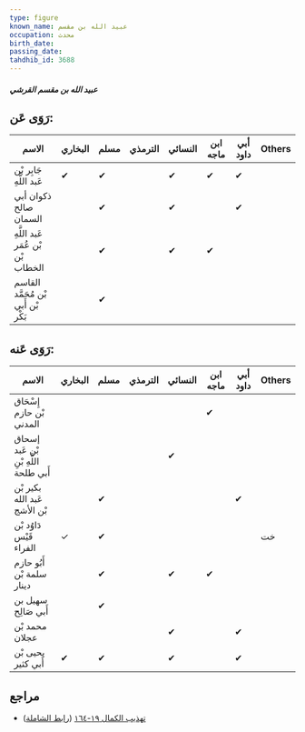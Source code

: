 ```yaml
---
type: figure
known_name: عبيد الله بن مقسم
occupation: محدث
birth_date:
passing_date:
tahdhib_id: 3688
---
```

##### عبيد الله بن مقسم القرشي

## رَوَى عَن:
| الاسم                              | البخاري | مسلم | الترمذي | النسائي | ابن ماجه | أبي داود | Others |
| ---------------------------------- | ------- | ---- | ------- | ------- | -------- | -------- | ------ |
| جَابِر بْن عَبد اللَّهِ            | ✔       | ✔    |         | ✔       | ✔        | ✔        |        |
| ذكوان أبي صالح السمان              |         | ✔    |         | ✔       |          | ✔        |        |
| عَبد اللَّهِ بْن عُمَر بْن الخطاب  |         | ✔    |         | ✔       | ✔        |          |        |
| القاسم بْن مُحَمَّد بْن أَبي بَكْر |         | ✔    |         |         |          |          |        |
## رَوَى عَنه:
| الاسم                                 | البخاري | مسلم | الترمذي | النسائي | ابن ماجه | أبي داود | Others |
| ------------------------------------- | ------- | ---- | ------- | ------- | -------- | -------- | ------ |
| إِسْحَاق بْن حازم المدني              |         |      |         |         | ✔        |          |        |
| إسحاق بْن عَبد اللَّهِ بْنِ أَبي طلحة |         |      |         | ✔       |          |          |        |
| بكير بْن عَبد الله بْن الأشج          |         | ✔    |         |         |          | ✔        |        |
| دَاوُد بْن قَيْس الفراء               | ✓       | ✔    |         |         |          |          | خت     |
| أَبُو حازم سلمة بْن دينار             |         | ✔    |         | ✔       | ✔        |          |        |
| سهيل بن أَبي صَالِح                   |         | ✔    |         |         |          |          |        |
| محمد بْن عجلان                        |         |      |         | ✔       |          | ✔        |        |
| يحيى بْن أَبي كثير                    | ✔       | ✔    |         | ✔       |          | ✔        |        |
## مراجع
- [تهذيب الكمال ١٩-١٦٤](obsidian://open?vault=Tahdhib-al-Kamal&file=Figures/٣٦٨٨-عبيد%20الله%20بن%20مقسم%20القرشي) ([رابط الشاملة](https://shamela.ws/book/3722/9738))